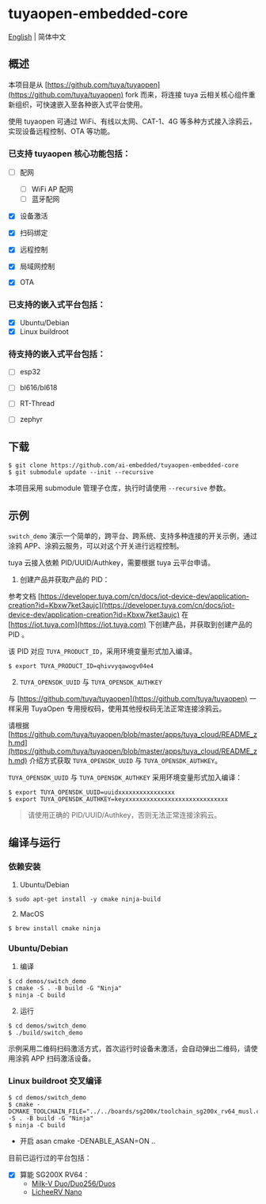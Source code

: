 # tuyaopen-embedded-core

[English](./README.md) | 简体中文

## 概述
本项目是从 [https://github.com/tuya/tuyaopen](https://github.com/tuya/tuyaopen) fork 而来，将连接 tuya 云相关核心组件重新组织，可快速嵌入至各种嵌入式平台使用。


使用 tuyaopen 可通过 WiFi、有线以太网、CAT-1、4G 等多种方式接入涂鸦云，实现设备远程控制、OTA 等功能。

### 已支持 tuyaopen 核心功能包括：
- [ ] 配网
    - [ ] WiFi AP 配网
    - [ ] 蓝牙配网
- [x] 设备激活
- [x] 扫码绑定
- [x] 远程控制
- [x] 局域网控制
- [x] OTA


### 已支持的嵌入式平台包括：
- [x] Ubuntu/Debian
- [x] Linux buildroot

### 待支持的嵌入式平台包括：
- [ ] esp32
- [ ] bl616/bl618
- [ ] RT-Thread
- [ ] zephyr



## 下载
```shell
$ git clone https://github.com/ai-embedded/tuyaopen-embedded-core
$ git submodule update --init --recursive 
```

本项目采用 submodule 管理子仓库，执行时请使用 `--recursive` 参数。


## 示例

`switch_demo` 演示一个简单的，跨平台、跨系统、支持多种连接的开关示例，通过涂鸦 APP、涂鸦云服务，可以对这个开关进行远程控制。

tuya 云接入依赖 PID/UUID/Authkey，需要根据 tuya 云平台申请。


1. 创建产品并获取产品的 PID：

参考文档 [https://developer.tuya.com/cn/docs/iot-device-dev/application-creation?id=Kbxw7ket3aujc](https://developer.tuya.com/cn/docs/iot-device-dev/application-creation?id=Kbxw7ket3aujc) 在 [https://iot.tuya.com](https://iot.tuya.com) 下创建产品，并获取到创建产品的 PID 。

该 PID 对应 `TUYA_PRODUCT_ID`，采用环境变量形式加入编译。
```shell
$ export TUYA_PRODUCT_ID=qhivvyqawogv04e4
```

2. `TUYA_OPENSDK_UUID` 与 `TUYA_OPENSDK_AUTHKEY`

与 [https://github.com/tuya/tuyaopen](https://github.com/tuya/tuyaopen) 一样采用 TuyaOpen 专用授权码，使用其他授权码无法正常连接涂鸦云。


请根据 [https://github.com/tuya/tuyaopen/blob/master/apps/tuya_cloud/README_zh.md](https://github.com/tuya/tuyaopen/blob/master/apps/tuya_cloud/README_zh.md) 介绍方式获取 `TUYA_OPENSDK_UUID` 与 `TUYA_OPENSDK_AUTHKEY`。

`TUYA_OPENSDK_UUID` 与 `TUYA_OPENSDK_AUTHKEY` 采用环境变量形式加入编译：
```shell
$ export TUYA_OPENSDK_UUID=uuidxxxxxxxxxxxxxxxx
$ export TUYA_OPENSDK_AUTHKEY=keyxxxxxxxxxxxxxxxxxxxxxxxxxxxxx
```

> 请使用正确的 PID/UUID/Authkey，否则无法正常连接涂鸦云。

## 编译与运行

### 依赖安装
1. Ubuntu/Debian

```shell
$ sudo apt-get install -y cmake ninja-build
```

2. MacOS
```shell
$ brew install cmake ninja
```

### Ubuntu/Debian
1. 编译
```shell
$ cd demos/switch_demo
$ cmake -S . -B build -G "Ninja"
$ ninja -C build
```

2.  运行
```shell
$ cd demos/switch_demo
$ ./build/switch_demo
```

示例采用二维码扫码激活方式，首次运行时设备未激活，会自动弹出二维码，请使用涂鸦 APP 扫码激活设备。

### Linux buildroot 交叉编译

```shell
$ cd demos/switch_demo
$ cmake -DCMAKE_TOOLCHAIN_FILE="../../boards/sg200x/toolchain_sg200x_rv64_musl.cmake" -S . -B build -G "Ninja"
$ ninja -C build
```

- 开启 asan
cmake -DENABLE_ASAN=ON ..

目前已运行过的平台包括：

- [x] 算能 SG200X RV64： 
    - [Milk-V Duo/Duo256/Duos](https://milkv.io/zh/docs/duo/overview)
    - [LicheeRV Nano](https://wiki.sipeed.com/hardware/zh/lichee/RV_Nano/1_intro.html)
